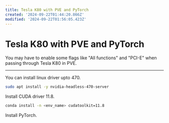```yaml
---
title: Tesla K80 with PVE and PyTorch
created: '2024-09-22T01:44:20.866Z'
modified: '2024-09-22T01:56:05.423Z'
---
```


# Tesla K80 with PVE and PyTorch

You may have to enable some flags like "All functions" and "PCI-E" when passing through Tesla K80 in PVE.

---

You can install linux driver upto 470.

```bash
sudo apt install -y nvidia-headless-470-server
```

Install CUDA driver 11.8.

```bash
conda install -n <env_name> cudatoolkit=11.8
```

Install PyTorch.

```bash

```
